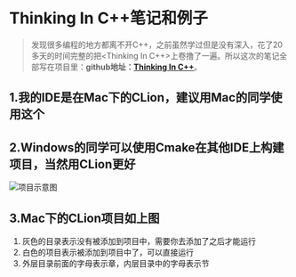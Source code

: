 # Thinking In C++笔记和例子
> 发现很多编程的地方都离不开C++，之前虽然学过但是没有深入，花了20多天的时间完整的把<Thinking In C++>上卷撸了一遍。所以这次的笔记全部写在项目里：**github地址：[Thinking In C++](https://github.com/whenSunSet/ThinkingInCppNote)**。

## 1.我的IDE是在Mac下的CLion，建议用Mac的同学使用这个

## 2.Windows的同学可以使用Cmake在其他IDE上构建项目，当然用CLion更好

![项目示意图](http://upload-images.jianshu.io/upload_images/2911038-977952fa14b7bdfb.png?imageMogr2/auto-orient/strip%7CimageView2/2/w/1240)

## 3.Mac下的CLion项目如上图
1. 灰色的目录表示没有被添加到项目中，需要你去添加了之后才能运行
2. 白色的项目表示被添加到项目中了，可以直接运行
3. 外层目录前面的字母表示章，内层目录中的字母表示节

